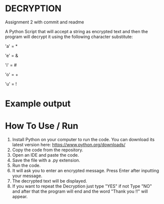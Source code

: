 # DECRYPTION
Assignment 2 with commit and readme


A Python Script that will accept a string as encrypted text and then the program will decrypt it using the following character substitute:

'a' = *

'e' = & 

'i' = # 

'o' = +

'u' = !

# Example output

# How To Use / Run
1. Install Python on your computer to run the code. You can download its latest version here: https://www.python.org/downloads/ 
2. Copy the code from the repository. 
3. Open an IDE and paste the code. 
4. Save the file with a .py extension. 
5. Run the code. 
6. It will ask you to enter an encrypted message. Press Enter after inputting your message.
7. The decrypted text will be displayed.
8. If you want to repeat the Decryption just type "YES" if not Type "NO" and after that the program will end and the word "Thank you !!" will appear.
